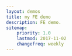 ```yaml
---
layout: demos
title: my FE demo
description: FE demo.
sitemap:
    priority: 1.0
    lastmod: 2017-11-02
    changefreq: weekly
---
```

